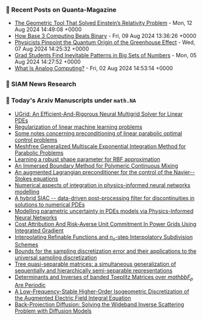 ### 📝 Recent Posts on Quanta-Magazine
<!-- quanta starts -->
* <a href="https://www.quantamagazine.org/the-geometric-tool-that-solved-einsteins-relativity-problem-20240812/">The Geometric Tool That Solved Einstein’s Relativity Problem</a> - Mon, 12 Aug 2024 14:49:08 +0000
* <a href="https://www.quantamagazine.org/how-base-3-computing-beats-binary-20240809/">How Base 3 Computing Beats Binary</a> - Fri, 09 Aug 2024 13:36:26 +0000
* <a href="https://www.quantamagazine.org/physicists-pinpoint-the-quantum-origin-of-the-greenhouse-effect-20240807/">Physicists Pinpoint the Quantum Origin of the Greenhouse Effect</a> - Wed, 07 Aug 2024 14:25:32 +0000
* <a href="https://www.quantamagazine.org/grad-students-find-inevitable-patterns-in-big-sets-of-numbers-20240805/">Grad Students Find Inevitable Patterns in Big Sets of Numbers</a> - Mon, 05 Aug 2024 14:27:52 +0000
* <a href="https://www.quantamagazine.org/what-is-analog-computing-20240802/">What Is Analog Computing?</a> - Fri, 02 Aug 2024 14:53:14 +0000
<!-- quanta ends -->

### 📝 SIAM News Research
<!-- siam-news starts -->

<!-- siam-news ends -->

### 📝 Today's Arxiv Manuscripts under ``math.NA``
<!-- arxiv-math-na starts -->
* <a href="https://arxiv.org/abs/2408.04846">UGrid: An Efficient-And-Rigorous Neural Multigrid Solver for Linear PDEs</a>
* <a href="https://arxiv.org/abs/2408.04871">Regularization of linear machine learning problems</a>
* <a href="https://arxiv.org/abs/2408.04954">Some notes concerning preconditioning of linear parabolic optimal control problems</a>
* <a href="https://arxiv.org/abs/2408.05005">Meshfree Generalized Multiscale Exponential Integration Method for Parabolic Problems</a>
* <a href="https://arxiv.org/abs/2408.05081">Learning a robust shape parameter for RBF approximation</a>
* <a href="https://arxiv.org/abs/2408.05084">An Immersed Boundary Method for Polymeric Continuous Mixing</a>
* <a href="https://arxiv.org/abs/2408.05095">An augmented Lagrangian preconditioner for the control of the Navier--Stokes equations</a>
* <a href="https://arxiv.org/abs/2408.05172">Numerical aspects of integration in physics-informed neural networks modelling</a>
* <a href="https://arxiv.org/abs/2408.05193">A hybrid SIAC -- data-driven post-processing filter for discontinuities in solutions to numerical PDEs</a>
* <a href="https://arxiv.org/abs/2408.04690">Modelling parametric uncertainty in PDEs models via Physics-Informed Neural Networks</a>
* <a href="https://arxiv.org/abs/2408.04830">Cost Attribution And Risk-Averse Unit Commitment In Power Grids Using Integrated Gradient</a>
* <a href="https://arxiv.org/abs/2304.13824">Interpolating Refinable Functions and $n_s$-step Interpolatory Subdivision Schemes</a>
* <a href="https://arxiv.org/abs/2312.05670">Bounds for the sampling discretization error and their applications to the universal sampling discretization</a>
* <a href="https://arxiv.org/abs/2402.13381">Tree quasi-separable matrices: a simultaneous generalization of sequentially and hierarchically semi-separable representations</a>
* <a href="https://arxiv.org/abs/2404.15356">Determinants and Inverses of banded Toeplitz Matrices over $mathbb{F}_p$ Are Periodic</a>
* <a href="https://arxiv.org/abs/2401.10735">A Low-Frequency-Stable Higher-Order Isogeometric Discretization of the Augmented Electric Field Integral Equation</a>
* <a href="https://arxiv.org/abs/2408.02866">Back-Projection Diffusion: Solving the Wideband Inverse Scattering Problem with Diffusion Models</a>
<!-- arxiv-math-na ends -->
